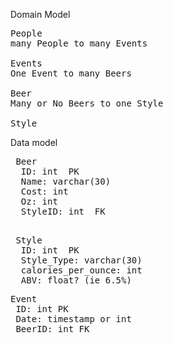 Domain Model

<pre>
People
many People to many Events

Events
One Event to many Beers

Beer
Many or No Beers to one Style

Style
</pre>






Data model
<pre>
 Beer
  ID: int  PK
  Name: varchar(30)
  Cost: int
  Oz: int
  StyleID: int  FK
</pre>

<pre>  
 Style
  ID: int  PK
  Style_Type: varchar(30)
  calories_per_ounce: int
  ABV: float? (ie 6.5%)
</pre>

<pre>
Event
 ID: int PK
 Date: timestamp or int
 BeerID: int FK
 
</pre>

